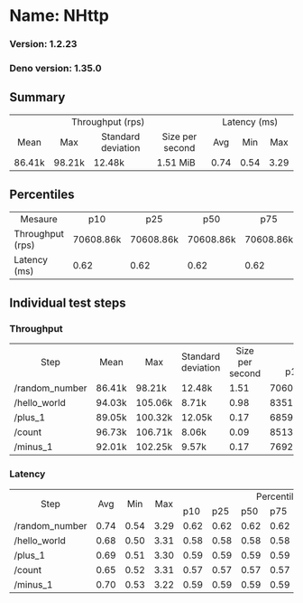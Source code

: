 # Name: NHttp 
  
  ### Version: 1.2.23
  ### Deno version: 1.35.0

## Summary
<table>
<tr>
    <td align="center" colspan="4">Throughput (rps)</td>
    <td align="center" colspan="3">Latency (ms)</td>
</tr>
<tr>
    <td align="center">Mean</td>
    <td align="center">Max</td>
    <td align="center">Standard deviation</td>
    <td align="center">Size per second</td>
    <td align="center">Avg</td>
    <td align="center">Min</td>
    <td align="center">Max</td>
</tr>
<tr>
    <td>86.41k</td>
    <td>98.21k</td>
    <td>12.48k</td>
    <td>1.51 MiB</td>
    <td>0.74</td>
    <td>0.54</td>
    <td>3.29</td>
</tr>
</table>

## Percentiles

<table>
<tr>
  <td align="center">Mesaure</td>
  <td align="center">p10</td>
  <td align="center">p25</td>
  <td align="center">p50</td>
  <td align="center">p75</td>
  <td align="center">p90</td>
  <td align="center">p95</td>
  <td align="center">p99</td>
</tr>
<tr>
  <td>Throughput (rps)</td>
  <td>70608.86k</td>
  <td>70608.86k</td>
  <td>70608.86k</td>
  <td>70608.86k</td>
  <td>95714.72k</td>
  <td>98212.95k</td>
  <td>98212.95k</td>
</tr>
<tr>
  <td>Latency (ms)</td>
  <td>0.62</td>
  <td>0.62</td>
  <td>0.62</td>
  <td>0.62</td>
  <td>0.90</td>
  <td>1.04</td>
  <td>1.85</td>
</tr>
</table>

## Individual test steps

### Throughput

<table>
<tr>
  <td align="center" rowspan="2">Step</td>
  <td align="center" rowspan="2">Mean</td>
  <td align="center" rowspan="2">Max</td>
  <td align="center" rowspan="2">Standard deviation</td>
  <td align="center" rowspan="2">Size per second</td>
  <td align="center" colspan="7">Percentiles</td>
</tr>
<tr>
  <!-- still Step -->
  <!-- still Mean -->
  <!-- still Max -->
  <!-- still Standard deviation -->
  <!-- still Size per second -->
  <td align="center">p10</td>
  <td align="center">p25</td>
  <td align="center">p50</td>
  <td align="center">p75</td>
  <td align="center">p90</td>
  <td align="center">p95</td>
  <td align="center">p99</td>
</tr>
<tr>
  <td>/random_number</td>
  <td>86.41k</td>
  <td>98.21k</td>
  <td>12.48k</td>
  <td>1.51</td>
  <td>70608.86k</td>
  <td>70608.86k</td>
  <td>70608.86k</td>
  <td>70608.86k</td>
  <td>95714.72k</td>
  <td>98212.95k</td>
  <td>98212.95k</td>
</tr><tr>
  <td>/hello_world</td>
  <td>94.03k</td>
  <td>105.06k</td>
  <td>8.71k</td>
  <td>0.98</td>
  <td>83518.34k</td>
  <td>83518.34k</td>
  <td>83518.34k</td>
  <td>83518.34k</td>
  <td>101197.32k</td>
  <td>105064.64k</td>
  <td>105064.64k</td>
</tr><tr>
  <td>/plus_1</td>
  <td>89.05k</td>
  <td>100.32k</td>
  <td>12.05k</td>
  <td>0.17</td>
  <td>68593.40k</td>
  <td>68593.40k</td>
  <td>68593.40k</td>
  <td>68593.40k</td>
  <td>98941.95k</td>
  <td>100320.18k</td>
  <td>100320.18k</td>
</tr><tr>
  <td>/count</td>
  <td>96.73k</td>
  <td>106.71k</td>
  <td>8.06k</td>
  <td>0.09</td>
  <td>85139.31k</td>
  <td>85139.31k</td>
  <td>85139.31k</td>
  <td>85139.31k</td>
  <td>105040.87k</td>
  <td>106709.43k</td>
  <td>106709.43k</td>
</tr><tr>
  <td>/minus_1</td>
  <td>92.01k</td>
  <td>102.25k</td>
  <td>9.57k</td>
  <td>0.17</td>
  <td>76927.76k</td>
  <td>76927.76k</td>
  <td>76927.76k</td>
  <td>76927.76k</td>
  <td>99549.00k</td>
  <td>102250.60k</td>
  <td>102250.60k</td>
</tr></table>

### Latency

<table>
<tr>
  <td align="center" rowspan="2">Step</td>
  <td align="center" rowspan="2">Avg</td>
  <td align="center" rowspan="2">Min</td>
  <td align="center" rowspan="2">Max</td>
  <td align="center" colspan="7">Percentiles</td>
</tr>
<tr>
  <!-- still Avg -->
  <!-- still Min -->
  <!-- still Max -->
  <td>p10</td>
  <td>p25</td>
  <td>p50</td>
  <td>p75</td>
  <td>p90</td>
  <td>p95</td>
  <td>p99</td>
</tr>
<tr>
  <td>/random_number</td>
  <td>0.74</td>
  <td>0.54</td>
  <td>3.29</td>
  <td>0.62</td>
  <td>0.62</td>
  <td>0.62</td>
  <td>0.62</td>
  <td>0.90</td>
  <td>1.04</td>
  <td>1.85</td>
</tr><tr>
  <td>/hello_world</td>
  <td>0.68</td>
  <td>0.50</td>
  <td>3.31</td>
  <td>0.58</td>
  <td>0.58</td>
  <td>0.58</td>
  <td>0.58</td>
  <td>0.83</td>
  <td>0.91</td>
  <td>1.53</td>
</tr><tr>
  <td>/plus_1</td>
  <td>0.69</td>
  <td>0.51</td>
  <td>3.30</td>
  <td>0.59</td>
  <td>0.59</td>
  <td>0.59</td>
  <td>0.59</td>
  <td>0.87</td>
  <td>1.05</td>
  <td>1.54</td>
</tr><tr>
  <td>/count</td>
  <td>0.65</td>
  <td>0.52</td>
  <td>3.31</td>
  <td>0.57</td>
  <td>0.57</td>
  <td>0.57</td>
  <td>0.57</td>
  <td>0.80</td>
  <td>0.92</td>
  <td>1.38</td>
</tr><tr>
  <td>/minus_1</td>
  <td>0.70</td>
  <td>0.53</td>
  <td>3.22</td>
  <td>0.59</td>
  <td>0.59</td>
  <td>0.59</td>
  <td>0.59</td>
  <td>0.86</td>
  <td>1.06</td>
  <td>1.47</td>
</tr></table>
